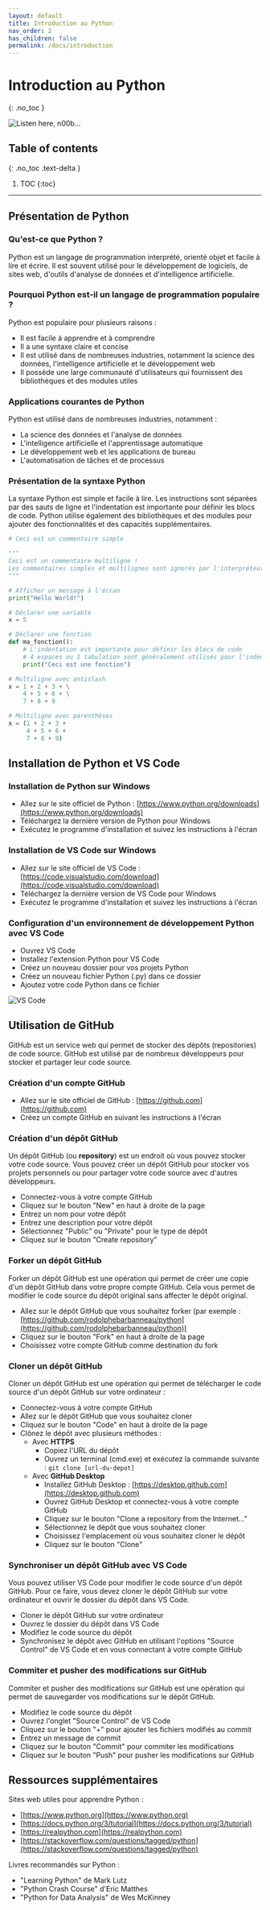 ```yaml
---
layout: default
title: Introduction au Python
nav_order: 2
has_children: false
permalink: /docs/introduction
---
```


# Introduction au Python
{: .no_toc }

![Listen here, n00b...](./assets/listen-here-noob.png)

## Table of contents
{: .no_toc .text-delta }

1. TOC
{:toc}

---

## Présentation de Python

### Qu'est-ce que Python ?
Python est un langage de programmation interprété, orienté objet et facile à lire et écrire. Il est souvent utilisé pour le développement de logiciels, de sites web, d'outils d'analyse de données et d'intelligence artificielle.

### Pourquoi Python est-il un langage de programmation populaire ?
Python est populaire pour plusieurs raisons :
- Il est facile à apprendre et à comprendre
- Il a une syntaxe claire et concise
- Il est utilisé dans de nombreuses industries, notamment la science des données, l'intelligence artificielle et le développement web
- Il possède une large communauté d'utilisateurs qui fournissent des bibliothèques et des modules utiles

### Applications courantes de Python
Python est utilisé dans de nombreuses industries, notamment :
- La science des données et l'analyse de données
- L'intelligence artificielle et l'apprentissage automatique
- Le développement web et les applications de bureau
- L'automatisation de tâches et de processus

### Présentation de la syntaxe Python
La syntaxe Python est simple et facile à lire. Les instructions sont séparées par des sauts de ligne et l'indentation est importante pour définir les blocs de code. Python utilise également des bibliothèques et des modules pour ajouter des fonctionnalités et des capacités supplémentaires.

```python
# Ceci est un commentaire simple

"""
Ceci est un commentaire multiligne !
Les commentaires simples et multilignes sont ignorés par l'interpréteur Python.
"""

# Afficher un message à l'écran
print("Hello World!")

# Déclarer une variable
x = 5

# Déclarer une fonction
def ma_fonction():
    # L'indentation est importante pour définir les blocs de code
    # 4 espaces ou 1 tabulation sont généralement utilisés pour l'indentation
    print("Ceci est une fonction")

# Multiligne avec antislash
x = 1 + 2 + 3 + \
    4 + 5 + 6 + \
    7 + 8 + 9

# Multiligne avec parenthèses
x = (1 + 2 + 3 +
     4 + 5 + 6 +
     7 + 8 + 9)
```

## Installation de Python et VS Code

### Installation de Python sur Windows
- Allez sur le site officiel de Python : [https://www.python.org/downloads](https://www.python.org/downloads)
- Téléchargez la dernière version de Python pour Windows
- Exécutez le programme d'installation et suivez les instructions à l'écran

### Installation de VS Code sur Windows
- Allez sur le site officiel de VS Code : [https://code.visualstudio.com/download](https://code.visualstudio.com/download)
- Téléchargez la dernière version de VS Code pour Windows
- Exécutez le programme d'installation et suivez les instructions à l'écran

### Configuration d'un environnement de développement Python avec VS Code
- Ouvrez VS Code
- Installez l'extension Python pour VS Code
- Créez un nouveau dossier pour vos projets Python
- Créez un nouveau fichier Python (.py) dans ce dossier
- Ajoutez votre code Python dans ce fichier

![VS Code](./assets/vscode.png)

## Utilisation de GitHub
GitHub est un service web qui permet de stocker des dépôts (repositories) de code source. GitHub est utilisé par de nombreux développeurs pour stocker et partager leur code source.

### Création d'un compte GitHub
- Allez sur le site officiel de GitHub : [https://github.com](https://github.com)
- Créez un compte GitHub en suivant les instructions à l'écran

### Création d'un dépôt GitHub
Un dépôt GitHub (ou **repository**) est un endroit où vous pouvez stocker votre code source. Vous pouvez créer un dépôt GitHub pour stocker vos projets personnels ou pour partager votre code source avec d'autres développeurs.
- Connectez-vous à votre compte GitHub
- Cliquez sur le bouton "New" en haut à droite de la page
- Entrez un nom pour votre dépôt
- Entrez une description pour votre dépôt
- Sélectionnez "Public" ou "Private" pour le type de dépôt
- Cliquez sur le bouton "Create repository"

### Forker un dépôt GitHub
Forker un dépôt GitHub est une opération qui permet de créer une copie d'un dépôt GitHub dans votre propre compte GitHub. Cela vous permet de modifier le code source du dépôt original sans affecter le dépôt original.
- Allez sur le dépôt GitHub que vous souhaitez forker (par exemple : [https://github.com/rodolphebarbanneau/python](https://github.com/rodolphebarbanneau/python))
- Cliquez sur le bouton "Fork" en haut à droite de la page
- Choisissez votre compte GitHub comme destination du fork

### Cloner un dépôt GitHub
Cloner un dépôt GitHub est une opération qui permet de télécharger le code source d'un dépôt GitHub sur votre ordinateur :
- Connectez-vous à votre compte GitHub
- Allez sur le dépôt GitHub que vous souhaitez cloner
- Cliquez sur le bouton "Code" en haut à droite de la page
- Clônez le dépôt avec plusieurs méthodes :
    - Avec **HTTPS**
        - Copiez l'URL du dépôt
        - Ouvrez un terminal (cmd.exe) et exécutez la commande suivante : `git clone [url-du-depot]`
    - Avec **GitHub Desktop**
        - Installez GitHub Desktop : [https://desktop.github.com](https://desktop.github.com)
        - Ouvrez GitHub Desktop et connectez-vous à votre compte GitHub
        - Cliquez sur le bouton "Clone a repository from the Internet..."
        - Sélectionnez le dépôt que vous souhaitez cloner
        - Choisissez l'emplacement où vous souhaitez cloner le dépôt
        - Cliquez sur le bouton "Clone"

### Synchroniser un dépôt GitHub avec VS Code
Vous pouvez utiliser VS Code pour modifier le code source d'un dépôt GitHub. Pour ce faire, vous devez cloner le dépôt GitHub sur votre ordinateur et ouvrir le dossier du dépôt dans VS Code.
- Cloner le dépôt GitHub sur votre ordinateur
- Ouvrez le dossier du dépôt dans VS Code
- Modifiez le code source du dépôt
- Synchronisez le dépôt avec GitHub en utilisant l'options "Source Control" de VS Code et en vous connectant à votre compte GitHub

### Commiter et pusher des modifications sur GitHub
Commiter et pusher des modifications sur GitHub est une opération qui permet de sauvegarder vos modifications sur le dépôt GitHub.
- Modifiez le code source du dépôt
- Ouvrez l'onglet "Source Control" de VS Code
- Cliquez sur le bouton "+" pour ajouter les fichiers modifiés au commit
- Entrez un message de commit
- Cliquez sur le bouton "Commit" pour commiter les modifications
- Cliquez sur le bouton "Push" pour pusher les modifications sur GitHub

## Ressources supplémentaires
Sites web utiles pour apprendre Python :
- [https://www.python.org](https://www.python.org)
- [https://docs.python.org/3/tutorial](https://docs.python.org/3/tutorial)
- [https://realpython.com](https://realpython.com)
- [https://stackoverflow.com/questions/tagged/python](https://stackoverflow.com/questions/tagged/python)

Livres recommandés sur Python :
- "Learning Python" de Mark Lutz
- "Python Crash Course" d'Eric Matthes
- "Python for Data Analysis" de Wes McKinney
